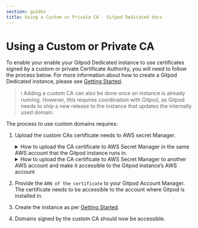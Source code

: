 ```yaml
---
section: guides
title: Using a Custom or Private CA - Gitpod Dedicated docs
---
```


# Using a Custom or Private CA

To enable your enable your Gitpod Dedicated instance to use certificates signed by a custom or private Certificate Authority, you will need to follow the process below. For more information about how to create a Gitpod Dedicated instance, please see [Getting Started](/docs/gitpod-dedicated/guides/getting-started).

> ℹ️ Adding a custom CA can also be done once an instance is already running. However, this requires coordination with Gitpod, as Gitpod needs to ship a new release to the instance that updates the internally used domain.

The process to use custom domains requires:

1. Upload the custom CAs certificate needs to AWS secret Manager.

    <details class="ml-4">

    <summary class="text-body text-p-medium mt-micro">How to upload the CA certificate to AWS Secret Manager in the same AWS account that the Gitpod instance runs in.</summary>

    1. In the AWS account that the Gitpod instance runs in, navigate to the Secret Manager within the AWS Console. Click on Store a new secret. Select the Secret Type as Other and input your certificate in plain text as illustrated below
       ![Upload CA Certificate to same AWS Account](/images/docs/gitpod-dedicated/guides/using-custom-or-private-ca/upload-CA-certificate.webp)
    2. You can either choose to use the default KMS Encryption Key or create a new one
    3. Follow the instructions on screen and store the secret
    4. Note down the ARN of the secret

    </details>

    <details class="ml-4">

    <summary class="text-body text-p-medium mt-micro">How to upload the CA certificate to AWS Secret Manager to another AWS account and make it accessible to the Gitpod instance’s AWS account</summary>

    1. In the preferred AWS account, navigate to the Secret Manager within the AWS Console. Click on Store a new secret. Select the Secret Type as Other and input your certificate in plain text as illustrated below
       ![Upload CA Certificate to other AWS Account](/images/docs/gitpod-dedicated/guides/using-custom-or-private-ca/upload-CA-certificate-other-aws-account.webp)
    2. Create or choose a different KMS Encryption key than the default `aws/secretmanager` key. This is very important because secrets signed with the default key cannot be shared with other accounts. When creating the key, allow access to the Gitpod instance’s AWS account to the key by providing the account ID as can be seen in the image:
       ![Choose different KMS encryption key](/images/docs/gitpod-dedicated/guides/using-custom-or-private-ca/KMS-key.webp)
        - If you are using a pre-existing encryption key, you should add a policy like this:
            ```json
            {
            	"Sid": "Allow use of the key",
            	"Effect": "Allow",
            	"Principal": {
            		"AWS": "arn:aws:iam::<gitpod-instance-aws-id>:root"
            	},
            	"Action": [
            		"kms:Encrypt",
            		"kms:Decrypt",
            		"kms:ReEncrypt*",
            		"kms:GenerateDataKey*",
            		"kms:DescribeKey"
            	],
            	"Resource": "<* OR ARN of key>"
            }
            ```
    3. Store the secret following the instructions
    4. Once the secret is created, edit the permissions of the secret and allow access from the cell AWS account (secret-arn is the arn of secret that was just created)

        ```json
        {
        	"Version": "2012-10-17",
        	"Statement": [
        		{
        			"Effect": "Allow",
        			"Principal": {
        				"AWS": "arn:aws:iam::<gitpod-instance-aws-id>:root"
        			},
        			"Action": "secretsmanager:GetSecretValue",
        			"Resource": "<secret-arn>"
        		}
        	]
        }
        ```

    5. Note down the ARN of the secret.

    </details>

2. Provide the `ARN of the certificate` to your Gitpod Account Manager. The certificate needs to be accessible to the account where Gitpod is installed in.
3. Create the instance as per [Getting Started](/docs/gitpod-dedicated/guides/getting-started).
4. Domains signed by the custom CA should now be accessible.
